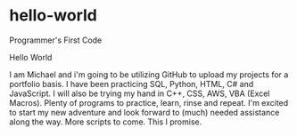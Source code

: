 # hello-world
Programmer's First Code

Hello World

I am Michael and i'm going to be utilizing GitHub to upload my projects for a portfolio basis. I have been practicing SQL, Python, HTML, C# and JavaScript. I will also be trying my hand in C++, CSS, AWS, VBA (Excel Macros). Plenty of programs to practice, learn, rinse and repeat. I'm excited to start my new adventure and look forward to (much) needed assistance along the way. More scripts to come. This I promise.
